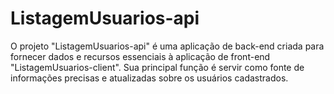 # ListagemUsuarios-api
O projeto "ListagemUsuarios-api" é uma aplicação de back-end criada para fornecer dados e recursos essenciais à aplicação de front-end "ListagemUsuarios-client". Sua principal função é servir como fonte de informações precisas e atualizadas sobre os usuários cadastrados. 
